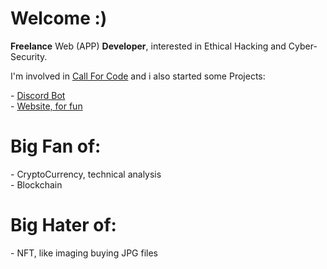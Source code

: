 <h1>Welcome :)</h1>

**Freelance** Web (APP) **Developer**, interested in Ethical Hacking and Cyber-Security.
<br>
<p>I'm involved in <a href="https://developer.ibm.com/callforcode/">Call For Code</a> and i also started some Projects:</p>
<p>
  - <a href="https://quirky-leakey-2dc0eb.netlify.app/">Discord Bot</a><br>
  - <a href="https://kidseater.com/">Website, for fun</a>
</p>
<p>
<h1>Big Fan of: </h1>
- CryptoCurrency, technical analysis <br>
- Blockchain
</p>
<h1>Big Hater of: </h1>
<p>
- NFT, like imaging buying JPG files 
</p>


